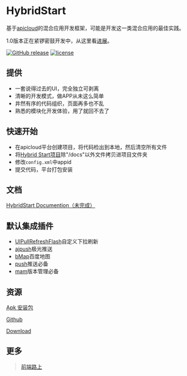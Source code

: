 <br />

# HybridStart

基于[apicloud](http://www.apicloud.com/)的混合应用开发框架，可能是开发这一类混合应用的最佳实践。

1.0版本正在紧锣密鼓开发中，从这里看[进展](https://github.com/tower1229/HybridStart/projects)。

[![GitHub release](https://img.shields.io/github/release/tower1229/HybridStart.svg)]() [![license](https://img.shields.io/github/license/tower1229/HybridStart.svg)]()

## 提供
- 一套说得过去的UI，完全独立可剥离
- 清晰的开发模式，做APP从未这么简单
- 井然有序的代码组织，页面再多也不乱
- 熟悉的模块化开发体验，用了就回不去了

## 快速开始 
- 在apicloud平台创建项目，将代码检出到本地，然后清空所有文件
- 将[Hybrid Start项目](https://github.com/tower1229/HybridStart.git)除"/docs"以外文件拷贝进项目文件夹
- 修改`config.xml`中appid
- 提交代码，平台打包安装

## 文档 
[HybridStart Documention（未完成）](http://refined-x.com/HybridStart/docs/)

## 默认集成插件
- [UIPullRefreshFlash](http://docs.apicloud.com/Client-API/UI-Layout/UIPullRefreshFlash)自定义下拉刷新
- [ajpush](http://docs.apicloud.com/Client-API/Open-SDK/ajpush)极光推送
- [bMap](http://docs.apicloud.com/Client-API/Open-SDK/bMap)百度地图
- [push](http://docs.apicloud.com/Client-API/Cloud-Service/push)推送必备
- [mam](http://docs.apicloud.com/Client-API/Cloud-Service/mam)版本管理必备

## 资源
[Apk 安装包](http://downloadpkg.apicloud.com/app/download?path=http://7xm7pq.com1.z0.glb.clouddn.com/a8498ffacf6933a95d3c519e68e5cebc_d)

[Github](https://github.com/tower1229/HybridStart)

[Download](https://github.com/tower1229/HybridStart/archive/master.zip)

## 更多
> [前端路上](http://refined-x.com)

<br /><br />
